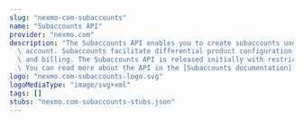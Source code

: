 ```yaml
---
slug: "nexmo-com-subaccounts"
name: "Subaccounts API"
provider: "nexmo.com"
description: "The Subaccounts API enables you to create subaccounts under your primary\
  \ account. Subaccounts facilitate differential product configuration, reporting,\
  \ and billing. The Subaccounts API is released initially with restricted availability.\
  \ You can read more about the API in the [Subaccounts documentation](/account/subaccounts/overview)."
logo: "nexmo.com-subaccounts-logo.svg"
logoMediaType: "image/svg+xml"
tags: []
stubs: "nexmo.com-subaccounts-stubs.json"
---
```

